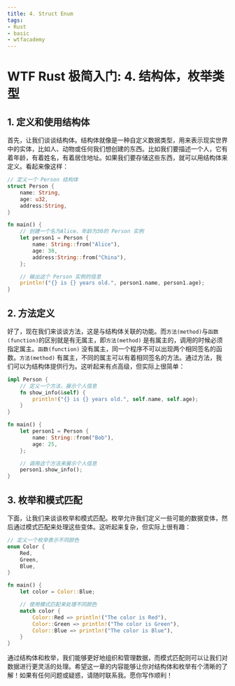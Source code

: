 ```yaml
---
title: 4. Struct Enum
tags:
- Rust
- basic
- wtfacademy
---
```


# WTF Rust 极简入门: 4. 结构体，枚举类型

## 1. 定义和使用结构体

首先，让我们谈谈结构体。结构体就像是一种自定义数据类型，用来表示现实世界中的实体，比如人、动物或任何我们想创建的东西。比如我们要描述一个人，它有着年龄，有着姓名，有着居住地址。如果我们要存储这些东西，就可以用结构体来定义。看起来像这样：

```rust
// 定义一个 Person 结构体
struct Person {
    name: String,
    age: u32,
    address:String,
}

fn main() {
    // 创建一个名为Alice、年龄为30的 Person 实例
    let person1 = Person {
        name: String::from("Alice"),
        age: 30,
        address:String::from("China"),
    };

    // 输出这个 Person 实例的信息
    println!("{} is {} years old.", person1.name, person1.age);
}
```

## 2. 方法定义

好了，现在我们来谈谈方法，这是与结构体关联的功能。而`方法(method)`与`函数(function)`的区别就是有无属主，即`方法(method)` 是有属主的，调用的时候必须指定属主。`函数(function)` 没有属主，同一个程序不可以出现两个相同签名的函数。`方法(method)` 有属主，不同的属主可以有着相同签名的方法。通过方法，我们可以为结构体提供行为。这听起来有点高级，但实际上很简单：

```rust
impl Person {
    // 定义一个方法，展示个人信息
    fn show_info(&self) {
        println!("{} is {} years old.", self.name, self.age);
    }
}

fn main() {
    let person1 = Person {
        name: String::from("Bob"),
        age: 25,
    };

    // 调用这个方法来展示个人信息
    person1.show_info();
}
```

## 3. 枚举和模式匹配

下面，让我们来谈谈枚举和模式匹配。枚举允许我们定义一些可能的数据变体，然后通过模式匹配来处理这些变体。这听起来复杂，但实际上很有趣：

```rust
// 定义一个枚举表示不同颜色
enum Color {
    Red,
    Green,
    Blue,
}

fn main() {
    let color = Color::Blue;

    // 使用模式匹配来处理不同颜色
    match color {
        Color::Red => println!("The color is Red"),
        Color::Green => println!("The color is Green"),
        Color::Blue => println!("The color is Blue"),
    }
}
```

通过结构体和枚举，我们能够更好地组织和管理数据，而模式匹配则可以让我们对数据进行更灵活的处理。希望这一章的内容能够让你对结构体和枚举有个清晰的了解！如果有任何问题或疑惑，请随时联系我。愿你写作顺利！